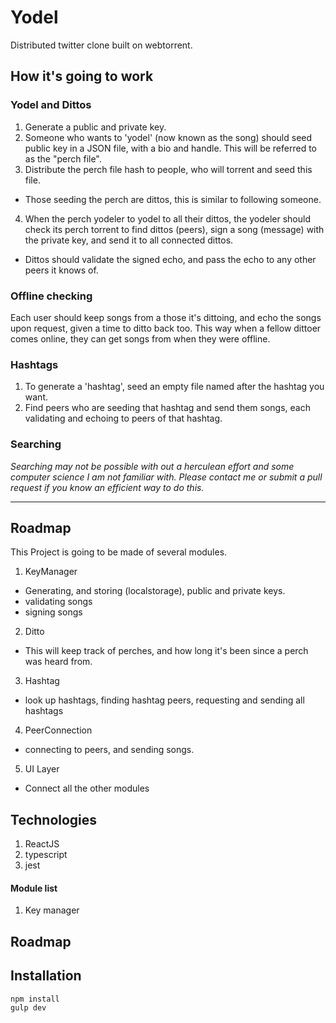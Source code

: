 # Yodel
Distributed twitter clone built on webtorrent.

## How it's going to work

### Yodel and Dittos
1. Generate a public and private key.
2. Someone who wants to 'yodel' (now known as the song) should seed public key
    in a JSON file, with a bio and handle. This will be referred to as the
    "perch file".
3. Distribute the perch file hash to people, who will torrent and seed this file.
  * Those seeding the perch are dittos, this is similar to following someone.
4. When the perch yodeler to yodel to all their dittos, the yodeler should check
    its perch torrent to find dittos (peers), sign a song (message) with the
    private key, and send it to all connected dittos.
  * Dittos should validate the signed echo, and pass the echo to any other peers
      it knows of.

### Offline checking
Each user should keep songs from a those it's dittoing, and echo the songs upon
request, given a time to ditto back too. This way when a fellow dittoer comes
online, they can get songs from when they were offline.

### Hashtags
1. To generate a 'hashtag', seed an empty file named after the hashtag you want.
2. Find peers who are seeding that hashtag and send them songs, each validating
and echoing to peers of that hashtag.

### Searching
_Searching may not be possible with out a herculean effort and some computer
science I am not familiar with. Please contact me or submit a pull request if
you know an efficient way to do this._

-----------------------

## Roadmap
This Project is going to be made of several modules.

1. KeyManager
  * Generating, and storing (localstorage), public and private keys.
  * validating songs
  * signing songs
2. Ditto
  * This will keep track of perches, and how long it's been since a perch was
      heard from.
3. Hashtag
  * look up hashtags, finding hashtag peers, requesting and sending all hashtags
4. PeerConnection
  * connecting to peers, and sending songs.
5. UI Layer
  * Connect all the other modules

## Technologies
1. ReactJS
2. typescript
3. jest

#### Module list
1. Key manager

## Roadmap

## Installation
```bash
npm install
gulp dev
```
